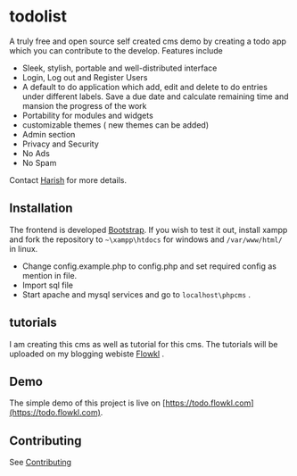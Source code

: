 # todolist
A truly free and open source self created cms demo by creating a todo app which you can contribute to the develop. Features include 

* Sleek, stylish, portable and well-distributed interface
* Login, Log out and Register Users
* A default to do application which add, edit and delete to do entries under different labels. Save a due date and calculate remaining time and mansion the progress of the work
* Portability for modules and widgets
* customizable themes ( new themes can be added)
* Admin section
* Privacy and Security
* No Ads
* No Spam

Contact [Harish](https://www.facebook.com/profile.php?id=100003606204068) for more details.

Installation
-------

The frontend is developed [Bootstrap](http://getbootstrap.com/). 
If you wish to test it out, install xampp and fork the repository to `~\xampp\htdocs` for windows and `/var/www/html/` in linux. 

* Change config.example.php to config.php and set required config as mention in file.
* Import sql file
* Start apache and mysql services and go to `localhost\phpcms` .

tutorials
------------

I am creating this cms as well as tutorial for this cms. The tutorials will be uploaded on my blogging webiste [Flowkl](https://www.flowkl.com/tutorial/web-development/learn-building-cms-from-scratch-with-todo-list-demo-in-php-and-mysql/) .

Demo
------------
The simple demo of this project is live on [https://todo.flowkl.com](https://todo.flowkl.com).

Contributing
------------

See [Contributing](CONTRIBUTING.md)

